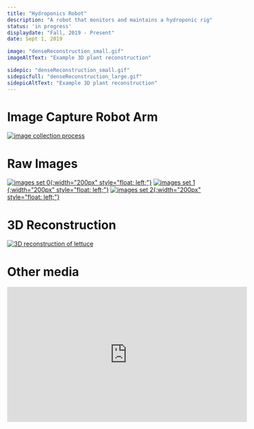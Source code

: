 ```yaml
---
title: "Hydroponics Robot"
description: "A robot that monitors and maintains a hydroponic rig"
status: 'in progress'
displaydate: "Fall, 2019 - Present"
date: Sept 1, 2019

image: "denseReconstruction_small.gif"
imageAltText: "Example 3D plant reconstruction"

sidepic: "denseReconstruction_small.gif"
sidepicfull: "denseReconstruction_large.gif"
sidepicAltText: "Example 3D plant reconstruction"
---
```


# Image Capture Robot Arm
[![image collection process](plantcapture_small.gif)](plantcapture.mp4) 

# Raw Images
[![images set 0](circle0.gif){:width="200px" style="float: left;"}](circle0_big.gif)
[![images set 1](circle1.gif){:width="200px" style="float: left;"}](circle1_big.gif)
[![images set 2](circle2.gif){:width="200px" style="float: left;"}](circle2.gif)
<br style="clear: both" />

# 3D Reconstruction
[![3D reconstruction of lettuce](denseReconstruction_med.gif)](denseReconstruction_large.gif)

# Other media
<iframe width="560" height="315" src="https://www.youtube.com/embed/LTQs_Olgw5A" frameborder="0" allow="accelerometer; autoplay; encrypted-media; gyroscope; picture-in-picture" allowfullscreen></iframe>